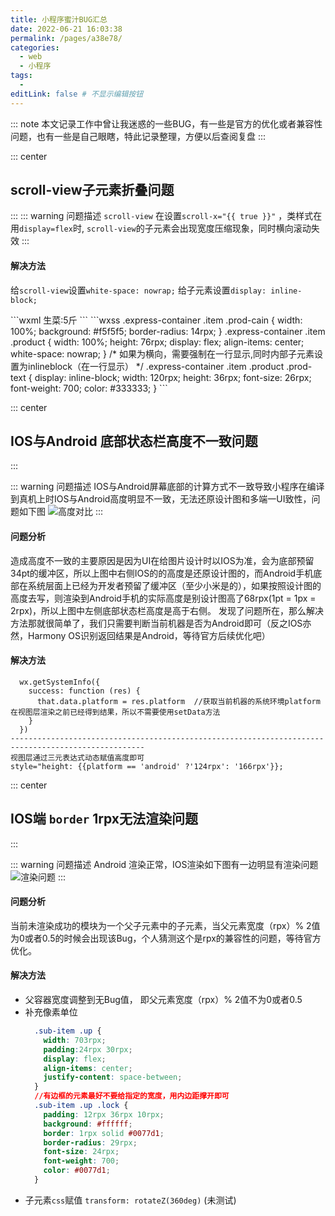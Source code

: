 ```yaml
---
title: 小程序蜜汁BUG汇总
date: 2022-06-21 16:03:38
permalink: /pages/a38e78/
categories:
  - web
  - 小程序
tags:
  - 
editLink: false # 不显示编辑按钮
---
```

::: note
本文记录工作中曾让我迷惑的一些BUG，有一些是官方的优化或者兼容性问题，也有一些是自己眼瞎，特此记录整理，方便以后查阅复盘
:::

::: center
  ## scroll-view子元素折叠问题
:::
::: warning 问题描述
`scroll-view` 在设置`scroll-x="{{ true }}"` ，类样式在用`display=flex`时, `scroll-view`的子元素会出现宽度压缩现象，同时横向滚动失效
:::

#### 解决方法

给`scroll-view`设置`white-space: nowrap;`
给子元素设置`display: inline-block;`

<code-group>
  <code-block title="WXML" active>
  ```wxml
  <scroll-view class="prod-cain" scroll-x="{{true}}" > 
    <view class="product padding-left-sm"> 
      <block wx:for="{{15}}"> 
        <view class="margin-right prod-text">生菜:5斤</view> 
      </block> 
    </view> 
  </scroll-view>
  ```
  </code-block>

  <code-block title="CSS">
    ```wxss
    .express-container .item .prod-cain { 
        width: 100%; 
        background: #f5f5f5; 
        border-radius: 14rpx; 
    } 
    .express-container .item .product { 
        width: 100%; 
        height: 76rpx; 
        display: flex; 
        align-items: center;
        white-space: nowrap; 
    } /* 如果为横向，需要强制在一行显示,同时内部子元素设置为inlineblock（在一行显示） */ 
    .express-container .item .product .prod-text { 
        display: inline-block; 
        width: 120rpx; 
        height: 36rpx; 
        font-size: 26rpx; 
        font-weight: 700; 
        color: #333333; 
    }
    ```
  </code-block>
</code-group>


::: center
  ## IOS与Android 底部状态栏高度不一致问题
:::

::: warning 问题描述
IOS与Android屏幕底部的计算方式不一致导致小程序在编译到真机上时IOS与Android高度明显不一致，无法还原设计图和多端一UI致性，问题如下图
![高度对比](https://cdn.jsdelivr.net/gh/dafei5350/imgHost@master/20220625/001.2t7od3yd0ja0.webp "高度对比")
:::

#### 问题分析

造成高度不一致的主要原因是因为UI在给图片设计时以IOS为准，会为底部预留34pt的缓冲区，所以上图中右侧IOS的的高度是还原设计图的，而Android手机底部在系统层面上已经为开发者预留了缓冲区（至少小米是的），如果按照设计图的高度去写，则渲染到Android手机的实际高度是别设计图高了68rpx(1pt = 1px = 2rpx)，所以上图中左侧底部状态栏高度是高于右侧。
发现了问题所在，那么解决方法那就很简单了，我们只需要判断当前机器是否为Android即可（反之IOS亦然，Harmony OS识别返回结果是Android，等待官方后续优化吧）
#### 解决方法

```
  wx.getSystemInfo({
    success: function (res) {
      that.data.platform = res.platform  //获取当前机器的系统环境platform在视图层渲染之前已经得到结果，所以不需要使用setData方法
    }
  })
----------------------------------------------------------------------------------------------------
视图层通过三元表达式动态赋值高度即可
style="height: {{platform == 'android' ?'124rpx': '166rpx'}};
```


::: center
  ## IOS端 `border` 1rpx无法渲染问题
:::

::: warning 问题描述
Android 渲染正常，IOS渲染如下图有一边明显有渲染问题
![渲染问题](https://cdn.jsdelivr.net/gh/dafei5350/imgHost@master/20220625/002.2np9s9qulig0.webp "渲染问题")
:::

#### 问题分析
当前未渲染成功的模块为一个父子元素中的子元素，当父元素宽度（rpx）% 2值为0或者0.5的时候会出现该Bug，个人猜测这个是rpx的兼容性的问题，等待官方优化。
#### 解决方法

- 父容器宽度调整到无Bug值， 即父元素宽度（rpx）% 2值不为0或者0.5
- 补充像素单位
  ```css
    .sub-item .up {
      width: 703rpx;
      padding:24rpx 30rpx;
      display: flex;
      align-items: center;
      justify-content: space-between;
    }
    //有边框的元素最好不要给指定的宽度，用内边距撑开即可
    .sub-item .up .lock {
      padding: 12rpx 36rpx 10rpx;
      background: #ffffff;
      border: 1rpx solid #0077d1;
      border-radius: 29rpx;
      font-size: 24rpx;
      font-weight: 700;
      color: #0077d1;
    }
  ```
- 子元素`css`赋值 `transform: rotateZ(360deg)` (未测试)


